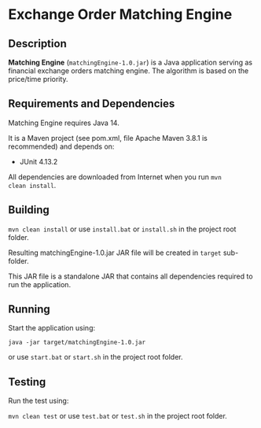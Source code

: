# Exchange Order Matching Engine
## Description
**Matching Engine** (<code>matchingEngine-1.0.jar</code>) is a Java application serving as financial exchange orders matching engine. The algorithm is based on the price/time priority.

## Requirements and Dependencies
Matching Engine requires Java 14.

It is a Maven project (see pom.xml, file Apache Maven 3.8.1 is recommended) and depends on:
* JUnit 4.13.2

All dependencies are downloaded from Internet when you run <code>mvn clean install</code>.

## Building
<code>mvn clean install</code> or use <code>install.bat</code> or <code>install.sh</code> in the project root folder.

Resulting matchingEngine-1.0.jar JAR file will be created in <code>target</code> sub-folder.

This JAR file is a standalone JAR that contains all dependencies required to run the application.

## Running
Start the application using:

<code>java -jar target/matchingEngine-1.0.jar</code>

or use <code>start.bat</code> or <code>start.sh</code> in the project root folder.

## Testing
Run the test using:

<code>mvn clean test</code> or use <code>test.bat</code> or <code>test.sh</code> in the project root folder.

